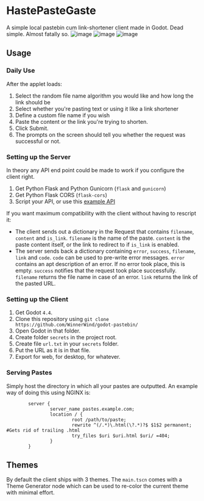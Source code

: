 # HastePasteGaste
A simple local pastebin cum link-shortener client made in Godot. Dead simple. Almost fatally so.
![image](https://github.com/user-attachments/assets/842c7a11-d58f-46e1-96b1-8372af5ff9dd)
![image](https://github.com/user-attachments/assets/73e29aa5-c17b-4c5d-b1cd-055a01a44bde)
![image](https://github.com/user-attachments/assets/3004e803-e4c0-4296-9a8d-34830ca39e59)


## Usage
### Daily Use
After the applet loads:
1. Select the random file name algorithm you would like and how long the link should be
2. Select whether you're pasting text or using it like a link shortener
3. Define a custom file name if you wish
4. Paste the content or the link you're trying to shorten.
5. Click Submit.
6. The prompts on the screen should tell you whether the request was successful or not.
### Setting up the Server
In theory any API end point could be made to work if you configure the client right.
1. Get Python Flask and Python Gunicorn (`flask` and `gunicorn`)
2. Get Python Flask CORS (`flask-cors`)
3. Script your API, or use this [example API](https://hastebin.com/share/urigekeqod.kotlin)

If you want maximum compatibility with the client without having to rescript it:

- The client sends out a dictionary in the Request that contains `filename`, `content` and `is_link`. `filename` is the name of the paste. `content` is the paste content itself, or the link to redirect to if `is_link` is enabled.
- The server sends back a dictionary containing `error`, `success`, `filename`, `link` and `code`. `code` can be used to pre-write error messages. `error` contains an apt description of an error. If no error took place, this is empty. `success` notifies that the request took place successfully. `filename` returns the file name in case of an error. `link` returns the link of the pasted URL.

### Setting up the Client
1. Get Godot `4.4`.
2. Clone this repository using `git clone https://github.com/WinnerWind/godot-pastebin/`
3. Open Godot in that folder.
4. Create folder `secrets` in the project root.
5. Create file `url.txt` in your `secrets` folder.
6. Put the URL as it is in that file.
7. Export for web, for desktop, for whatever.

### Serving Pastes
Simply host the directory in which all your pastes are outputted. An example way of doing this using NGINX is:
```nginx
        server {
                server_name pastes.example.com;
                location / {
                        root /path/to/paste;
                        rewrite ^(/.*)\.html(\?.*)?$ $1$2 permanent; #Gets rid of trailing .html
                        try_files $uri $uri.html $uri/ =404;
                }
        }
```

## Themes
By default the client ships with 3 themes. The `main.tscn` comes with a Theme Generator node which can be used to re-color the current theme with minimal effort.
